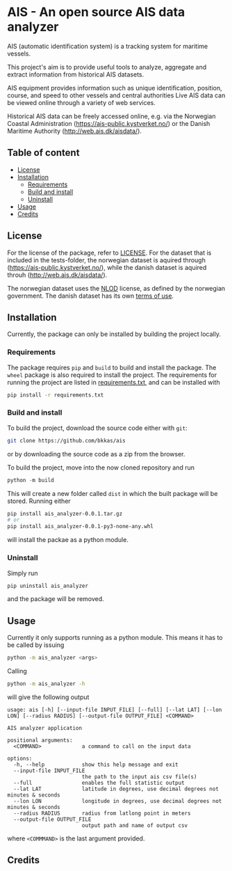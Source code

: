 # AIS - An open source AIS data analyzer

AIS (automatic identification system) is a tracking system for maritime vessels.

This project's aim is to provide useful tools to analyze, aggregate and extract information from historical AIS datasets.

AIS equipment provides information such as unique identification, position, course, and speed to other vessels and central authorities
Live AIS data can be viewed online through a variety of web services.  

Historical AIS data can be freely accessed online, e.g. via the
Norwegian Coastal Administration (https://ais-public.kystverket.no/) or the Danish Maritime Authority (http://web.ais.dk/aisdata/).


## Table of content
  * [License](#license)
  * [Installation](#installation)
    * [Requirements](#requirements)
    * [Build and install](#build-and-install)
    * [Uninstall](#uninstall)
  * [Usage](#usage)
  * [Credits](#credits)

## License
For the license of the package, refer to [LICENSE](LICENSE). 
For the dataset that is included in the tests-folder, the norwegian dataset is aquired through (https://ais-public.kystverket.no/), while the danish dataset is aquired throuh (http://web.ais.dk/aisdata/).

The norwegian dataset uses the [NLOD](https://data.norge.no/nlod/en/2.0) license, as defined by the norwegian government.
The danish dataset has its own [terms of use](https://dma.dk/safety-at-sea/navigational-information/download-data/conditions-for-the-use-of-data).


## Installation
Currently, the package can only be installed by building the project locally. 
### Requirements
The package requires `pip` and `build` to build and install the package.
The `wheel` package is also required to install the project.
The requirements for running the project are listed in [requirements.txt](requirements.txt), and can be installed with
```sh
pip install -r requirements.txt
```

### Build and install
To build the project, download the source code either with `git`:
```sh
git clone https://github.com/bkkas/ais
```
or by downloading the source code as a zip from the browser.

To build the project, move into the now cloned repository and run 
```py
python -m build
```
This will create a new folder called `dist` in which the built package will be stored.
Running either
```sh
pip install ais_analyzer-0.0.1.tar.gz  
# or 
pip install ais_analyzer-0.0.1-py3-none-any.whl
```
will install the packae as a python module.

### Uninstall
Simply run
```sh
pip uninstall ais_analyzer
```
and the package will be removed.

## Usage
Currently it only supports running as a python module.
This means it has to be called by issuing
```sh
python -m ais_analyzer <args>
```

Calling
```sh
python -m ais_analyzer -h
```
will give the following output
```
usage: ais [-h] [--input-file INPUT_FILE] [--full] [--lat LAT] [--lon LON] [--radius RADIUS] [--output-file OUTPUT_FILE] <COMMAND>

AIS analyzer application

positional arguments:
  <COMMAND>             a command to call on the input data

options:
  -h, --help            show this help message and exit
  --input-file INPUT_FILE
                        the path to the input ais csv file(s)
  --full                enables the full statistic output
  --lat LAT             latitude in degrees, use decimal degrees not minutes & seconds
  --lon LON             longitude in degrees, use decimal degrees not minutes & seconds
  --radius RADIUS       radius from latlong point in meters
  --output-file OUTPUT_FILE
                        output path and name of output csv
```
where `<COMMMAND>` is the last argument provided.



## Credits
